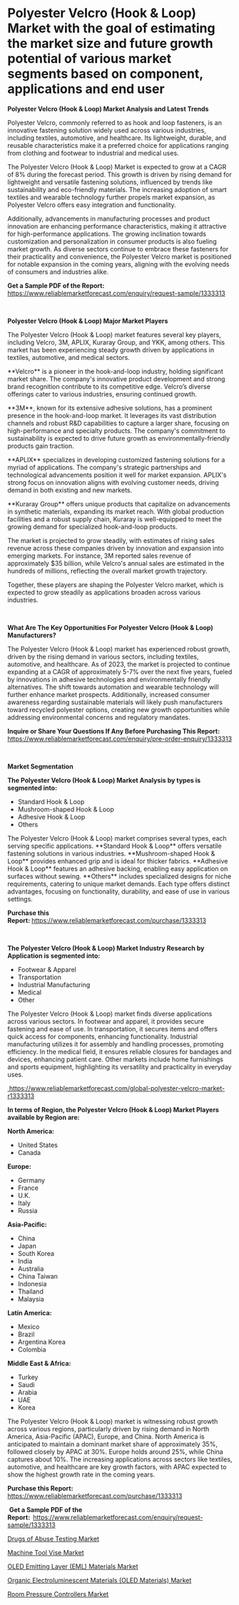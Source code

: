<p><h1>Polyester Velcro (Hook & Loop) Market with the goal of estimating the market size and future growth potential of various market segments based on component, applications and end user</h1></p><p><strong>Polyester Velcro (Hook & Loop) Market Analysis and Latest Trends</strong></p>
<p><p>Polyester Velcro, commonly referred to as hook and loop fasteners, is an innovative fastening solution widely used across various industries, including textiles, automotive, and healthcare. Its lightweight, durable, and reusable characteristics make it a preferred choice for applications ranging from clothing and footwear to industrial and medical uses.</p><p>The Polyester Velcro (Hook & Loop) Market is expected to grow at a CAGR of 8% during the forecast period. This growth is driven by rising demand for lightweight and versatile fastening solutions, influenced by trends like sustainability and eco-friendly materials. The increasing adoption of smart textiles and wearable technology further propels market expansion, as Polyester Velcro offers easy integration and functionality.</p><p>Additionally, advancements in manufacturing processes and product innovation are enhancing performance characteristics, making it attractive for high-performance applications. The growing inclination towards customization and personalization in consumer products is also fueling market growth. As diverse sectors continue to embrace these fasteners for their practicality and convenience, the Polyester Velcro market is positioned for notable expansion in the coming years, aligning with the evolving needs of consumers and industries alike.</p></p>
<p><strong>Get a Sample PDF of the Report:&nbsp;</strong> <a href="https://www.reliablemarketforecast.com/enquiry/request-sample/1333313?utm_campaign=1140&utm_medium=2&utm_source=Github&utm_content=ia&utm_term=01102024&utm_id=polyester-velcro-hook-loop">https://www.reliablemarketforecast.com/enquiry/request-sample/1333313</a></p>
<p>&nbsp;</p>
<p><strong>Polyester Velcro (Hook & Loop) Major Market Players</strong></p>
<p><p>The Polyester Velcro (Hook & Loop) market features several key players, including Velcro, 3M, APLIX, Kuraray Group, and YKK, among others. This market has been experiencing steady growth driven by applications in textiles, automotive, and medical sectors.</p><p>**Velcro** is a pioneer in the hook-and-loop industry, holding significant market share. The company's innovative product development and strong brand recognition contribute to its competitive edge. Velcro’s diverse offerings cater to various industries, ensuring continued growth.</p><p>**3M**, known for its extensive adhesive solutions, has a prominent presence in the hook-and-loop market. It leverages its vast distribution channels and robust R&D capabilities to capture a larger share, focusing on high-performance and specialty products. The company's commitment to sustainability is expected to drive future growth as environmentally-friendly products gain traction.</p><p>**APLIX** specializes in developing customized fastening solutions for a myriad of applications. The company's strategic partnerships and technological advancements position it well for market expansion. APLIX's strong focus on innovation aligns with evolving customer needs, driving demand in both existing and new markets.</p><p>**Kuraray Group** offers unique products that capitalize on advancements in synthetic materials, expanding its market reach. With global production facilities and a robust supply chain, Kuraray is well-equipped to meet the growing demand for specialized hook-and-loop products.</p><p>The market is projected to grow steadily, with estimates of rising sales revenue across these companies driven by innovation and expansion into emerging markets. For instance, 3M reported sales revenue of approximately $35 billion, while Velcro's annual sales are estimated in the hundreds of millions, reflecting the overall market growth trajectory. </p><p>Together, these players are shaping the Polyester Velcro market, which is expected to grow steadily as applications broaden across various industries.</p></p>
<p>&nbsp;</p>
<p><strong>What Are The Key Opportunities For Polyester Velcro (Hook & Loop) Manufacturers?</strong></p>
<p><p>The Polyester Velcro (Hook & Loop) market has experienced robust growth, driven by the rising demand in various sectors, including textiles, automotive, and healthcare. As of 2023, the market is projected to continue expanding at a CAGR of approximately 5-7% over the next five years, fueled by innovations in adhesive technologies and environmentally friendly alternatives. The shift towards automation and wearable technology will further enhance market prospects. Additionally, increased consumer awareness regarding sustainable materials will likely push manufacturers toward recycled polyester options, creating new growth opportunities while addressing environmental concerns and regulatory mandates.</p></p>
<p><strong>Inquire or Share Your Questions If Any Before Purchasing This Report:</strong> <a href="https://www.reliablemarketforecast.com/enquiry/pre-order-enquiry/1333313?utm_campaign=1140&utm_medium=2&utm_source=Github&utm_content=ia&utm_term=01102024&utm_id=polyester-velcro-hook-loop">https://www.reliablemarketforecast.com/enquiry/pre-order-enquiry/1333313</a></p>
<p>&nbsp;</p>
<p><strong>Market Segmentation</strong></p>
<p><strong>The Polyester Velcro (Hook & Loop) Market Analysis by types is segmented into:</strong></p>
<p><ul><li>Standard Hook & Loop</li><li>Mushroom-shaped Hook & Loop</li><li>Adhesive Hook & Loop</li><li>Others</li></ul></p>
<p><p>The Polyester Velcro (Hook & Loop) market comprises several types, each serving specific applications. **Standard Hook & Loop** offers versatile fastening solutions in various industries. **Mushroom-shaped Hook & Loop** provides enhanced grip and is ideal for thicker fabrics. **Adhesive Hook & Loop** features an adhesive backing, enabling easy application on surfaces without sewing. **Others** includes specialized designs for niche requirements, catering to unique market demands. Each type offers distinct advantages, focusing on functionality, durability, and ease of use in various settings.</p></p>
<p><strong>Purchase this Report:&nbsp;</strong><a href="https://www.reliablemarketforecast.com/purchase/1333313?utm_campaign=1140&utm_medium=2&utm_source=Github&utm_content=ia&utm_term=01102024&utm_id=polyester-velcro-hook-loop">https://www.reliablemarketforecast.com/purchase/1333313</a></p>
<p>&nbsp;</p>
<p><strong>The Polyester Velcro (Hook & Loop) Market Industry Research by Application is segmented into:</strong></p>
<p><ul><li>Footwear & Apparel</li><li>Transportation</li><li>Industrial Manufacturing</li><li>Medical</li><li>Other</li></ul></p>
<p><p>The Polyester Velcro (Hook & Loop) market finds diverse applications across various sectors. In footwear and apparel, it provides secure fastening and ease of use. In transportation, it secures items and offers quick access for components, enhancing functionality. Industrial manufacturing utilizes it for assembly and handling processes, promoting efficiency. In the medical field, it ensures reliable closures for bandages and devices, enhancing patient care. Other markets include home furnishings and sports equipment, highlighting its versatility and practicality in everyday uses.</p></p>
<p><a href="https://www.reliablemarketforecast.com/global-polyester-velcro-market-r1333313?utm_campaign=1140&utm_medium=2&utm_source=Github&utm_content=ia&utm_term=01102024&utm_id=polyester-velcro-hook-loop">&nbsp;https://www.reliablemarketforecast.com/global-polyester-velcro-market-r1333313</a></p>
<p><strong>In terms of Region, the Polyester Velcro (Hook & Loop) Market Players available by Region are:</strong></p>
<p>
    <p> <strong> North America: </strong>
        <ul>
            <li>United States</li>
            <li>Canada</li>
        </ul>
        </p> 
    <p> <strong> Europe: </strong>
        <ul>
            <li>Germany</li>
            <li>France</li>
            <li>U.K.</li>
            <li>Italy</li>
            <li>Russia</li>
        </ul>
        </p> 
    <p> <strong> Asia-Pacific: </strong>
        <ul>
            <li>China</li>
            <li>Japan</li>
            <li>South Korea</li>
            <li>India</li>
            <li>Australia</li>
            <li>China Taiwan</li>
            <li>Indonesia</li>
            <li>Thailand</li>
            <li>Malaysia</li>
        </ul>
        </p> 
    <p> <strong> Latin America: </strong>
        <ul>
            <li>Mexico</li>
            <li>Brazil</li>
            <li>Argentina Korea</li>
            <li>Colombia</li>
        </ul>
        </p> 
    <p> <strong> Middle East & Africa: </strong>
        <ul>
            <li>Turkey</li>
            <li>Saudi</li>
            <li>Arabia</li>
            <li>UAE</li>
            <li>Korea</li>
        </ul>
    </p>
    </p>
<p><p>The Polyester Velcro (Hook & Loop) market is witnessing robust growth across various regions, particularly driven by rising demand in North America, Asia-Pacific (APAC), Europe, and China. North America is anticipated to maintain a dominant market share of approximately 35%, followed closely by APAC at 30%. Europe holds around 25%, while China captures about 10%. The increasing applications across sectors like textiles, automotive, and healthcare are key growth factors, with APAC expected to show the highest growth rate in the coming years.</p></p>
<p><strong>Purchase this Report: </strong><a href="https://www.reliablemarketforecast.com/purchase/1333313?utm_campaign=1140&utm_medium=2&utm_source=Github&utm_content=ia&utm_term=01102024&utm_id=polyester-velcro-hook-loop">https://www.reliablemarketforecast.com/purchase/1333313</a></p>
<p>&nbsp;<strong>Get a Sample PDF of the Report:&nbsp;&nbsp;</strong><a href="https://www.reliablemarketforecast.com/enquiry/request-sample/1333313?utm_campaign=1140&utm_medium=2&utm_source=Github&utm_content=ia&utm_term=01102024&utm_id=polyester-velcro-hook-loop">https://www.reliablemarketforecast.com/enquiry/request-sample/1333313</a></p>
<p><strong></strong></p>
<p><p><a href="https://www.linkedin.com/pulse/drugs-abuse-testing-market-outlook-share-analysis-growth-diblf?utm_campaign=1140&utm_medium=2&utm_source=Github&utm_content=ia&utm_term=01102024&utm_id=polyester-velcro-hook-loop">Drugs of Abuse Testing Market</a></p><p><a href="https://www.linkedin.com/pulse/machine-tool-vise-market-growth-segmentation-regional-analysis-o1moc?utm_campaign=1140&utm_medium=2&utm_source=Github&utm_content=ia&utm_term=01102024&utm_id=polyester-velcro-hook-loop">Machine Tool Vise Market</a></p><p><a href="https://issuu.com/reportprime-2/docs/oled-emitting-layer-eml-materials-m_e8cf52db164b51?utm_campaign=1140&utm_medium=2&utm_source=Github&utm_content=ia&utm_term=01102024&utm_id=polyester-velcro-hook-loop">OLED Emitting Layer (EML) Materials Market</a></p><p><a href="https://issuu.com/reportprime-2/docs/organic-electroluminescent-material_b4789c89a73953?utm_campaign=1140&utm_medium=2&utm_source=Github&utm_content=ia&utm_term=01102024&utm_id=polyester-velcro-hook-loop">Organic Electroluminescent Materials (OLED Materials) Market</a></p><p><a href="https://github.com/LoretaDushku585/Market-Research-Report-List-1/blob/main/room-pressure-controllers-market.md?utm_campaign=1140&utm_medium=2&utm_source=Github&utm_content=ia&utm_term=01102024&utm_id=polyester-velcro-hook-loop">Room Pressure Controllers Market</a></p></p>